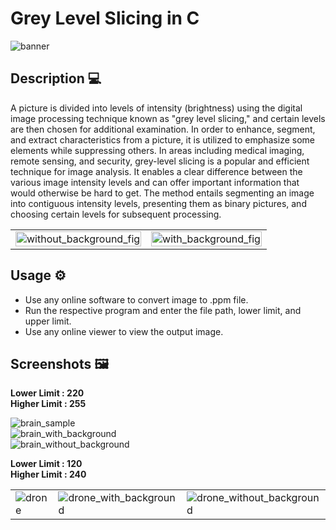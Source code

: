 # **Grey Level Slicing in C**  
![banner](https://github.com/VishalTheHuman/Grey-Level-Slicing-in-C/assets/117697246/96c00e43-f71a-44ed-bbff-103b6ac3ef08)  

## **Description 💻**
A picture is divided into levels of intensity (brightness) using the digital image processing technique known as "grey level slicing," and certain levels are then chosen for additional examination. In order to enhance, segment, and extract characteristics from a picture, it is utilized to emphasize some elements while suppressing others. In areas including medical imaging, remote sensing, and security, grey-level slicing is a popular and efficient technique for image analysis. It enables a clear difference between the various image intensity levels and can offer important information that would otherwise be hard to 
get. The method entails segmenting an image into contiguous intensity levels, presenting them as binary pictures, and choosing certain levels for subsequent processing.
<table>
    <tr>
    <td><img src="https://github.com/VishalTheHuman/Grey-Level-Slicing-in-C/assets/117697246/fd54239b-44b1-4b7f-af72-0dcd39d1d042" alt="without_background_fig" style="width: 100%; height: auto;"></td>
    <td><img src="https://github.com/VishalTheHuman/Grey-Level-Slicing-in-C/assets/117697246/cfac555b-035e-4438-a128-3710cbbe1fee" alt="with_background_fig" style="width: 100%; height: auto;"></td>
    </tr>
</table>

## **Usage ⚙️**
 - Use  any online software to convert image to .ppm file. 
 - Run the respective program and enter the file path, lower limit, and upper limit. 
 - Use any online viewer to view the output image. 
## **Screenshots 🖼️**

**Lower Limit : 220**  
**Higher Limit : 255**  
  
![brain_sample](https://github.com/VishalTheHuman/Grey-Level-Slicing-in-C/assets/117697246/b5cfcdfe-ce97-4aa2-83f1-efb3bae188c5)  
![brain_with_background](https://github.com/VishalTheHuman/Grey-Level-Slicing-in-C/assets/117697246/8187e603-3523-4c95-86c3-911d976a2fe2)  
![brain_without_background](https://github.com/VishalTheHuman/Grey-Level-Slicing-in-C/assets/117697246/ae669564-a63d-4289-8470-c523286cca18)    
  
    
**Lower Limit : 120**  
**Higher Limit : 240**    
  
<table>
  <tr>
    <td><img src="https://github.com/VishalTheHuman/Grey-Level-Slicing-in-C/assets/117697246/1de95567-741e-4a2b-bf43-6aebb230c8f9" alt="drone"></td>
    <td><img src="https://github.com/VishalTheHuman/Grey-Level-Slicing-in-C/assets/117697246/54bf36f9-5266-4b5a-8ff0-afabf41db5a7" alt="drone_with_background"></td>
    <td><img src="https://github.com/VishalTheHuman/Grey-Level-Slicing-in-C/assets/117697246/7d57b2f9-9a07-4f04-b9b5-f2ab54214b26" alt="drone_without_background"></td>
  </tr>
</table>